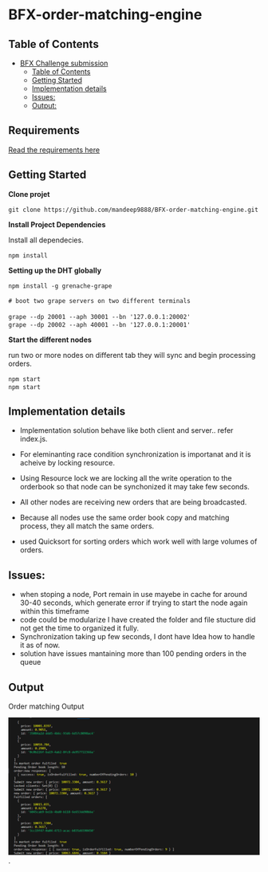 # BFX-order-matching-engine

## Table of Contents

- [BFX Challenge submission](#bfx-challenge-submission)
  - [Table of Contents](#table-of-contents)
  - [Getting Started](#getting-started)
  - [Implementation details](#implementation-details)
  - [Issues:](#issues)
  - [Output:](#output)

## Requirements

[Read the requirements here ](https://github.com/mandeep9888/BFX-order-matching-engine/blob/16f70f30485f6231f60e3b0b68dd9e2411c702b8/node-blockchain.md)

## Getting Started

**Clone projet**

```
git clone https://github.com/mandeep9888/BFX-order-matching-engine.git
```

**Install Project Dependencies**

Install all dependecies.

```
npm install
```

**Setting up the DHT globally**

```
npm install -g grenache-grape
```

```
# boot two grape servers on two different terminals

grape --dp 20001 --aph 30001 --bn '127.0.0.1:20002'
grape --dp 20002 --aph 40001 --bn '127.0.0.1:20001'
```

**Start the different nodes**

run two or more nodes on different tab they will sync and begin processing orders.

```
npm start
npm start
```

## Implementation details

- Implementation solution behave like both client and server.. refer index.js.

- For eleminanting race condition synchronization is importanat and it is acheive by locking resource.
- Using Resource lock we are locking all the write operation to the orderbook so that node can be synchonized it may take few seconds.
- All other nodes are receiving new orders that are being broadcasted.
- Because all nodes use the same order book copy and matching process, they all match the same orders.
- used Quicksort for sorting orders which work well with large volumes of orders.

## Issues:

- when stoping a node, Port remain in use mayebe in cache for around 30-40 seconds, which generate error if trying to start the node again within this timeframe
- code could be modularize I have created the folder and file stucture did not get the time to organized it fully.
- Synchronization taking up few seconds, I dont have Idea how to handle it as of now.
- solution have issues mantaining more than 100 pending orders in the queue

## Output

Order matching Output

![Orders are being processed ](https://github.com/mandeep9888/BFX-order-matching-engine/blob/be27905e53feac73bff6510870ecd019102794fa/screenshots/output.png).
